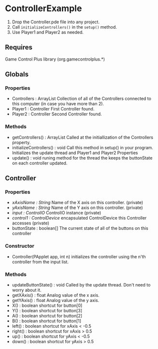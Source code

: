 # ControllerExample

1) Drop the Controller.pde file into any project.
2) Call `initializeControllers()` in the `setup()` method.
3) Use Player1 and Player2 as needed.

## Requires
Game Control Plus library (org.gamecontrolplus.*)

## Globals
### Properties
* Controllers : ArrayList<Controller>     Collection of all of the Controllers connected to this computer (in case you have more than 2).
* Player1 : Controller                    First Controller found.
* Player2 : Controller                    Second Controller found.

### Methods
* getControllers() : ArrayList<Controller>    Called at the initiallization of the Controllers property.
* initializeControllers() : void              Call this method in setup() in your program.  Initializes the update thread and Player1 and Player2 Properties
* update() : void                             runing method for the thread the keeps the buttonState on each controller updated.

## Controller
### Properties
* *xAxisName : String*        Name of the X axis on this controller. (private)
* *yAxisName : String*        Name of the Y axis on this controller. (private)
* *input : ControlIO*         ControlIO instance (private)
* *control1 : ControlDevice*  encapsulated ControlDevice this Controller accesses (private)
* buttonState : boolean[]   The current state of all of the buttons on this controller

### Constructor
* Controller(PApplet app, int n)      initializes the controller using the n'th controller from the input list.

### Methods
* updateButtonState() : void          Called by the update thread.  Don't need to worry about it.
* getXAxis() : float                  Analog value of the x axis.
* getYAxis() : float                  Analog value of the y axis.
* X() : boolean                       shortcut for button[0]
* Y() : boolean                       shortcut for button[3]
* A() : boolean                       shortcut for button[2]
* B() : boolean                       shortcut for button[1]
* left() : boolean                    shortcut for xAxis < -0.5
* right() : boolean                   shortcut for xAxis > 0.5
* up() : boolean                      shortcut for yAxis < -0.5
* down() : boolean                    shortcut for yAxis > 0.5
